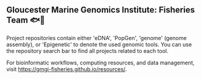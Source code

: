 ## Gloucester Marine Genomics Institute: Fisheries Team 🐟🧬

Project repositories contain either 'eDNA', 'PopGen', 'genome' (genome assembly), or 'Epigenetic' to denote the used genomic tools. You can use the repository search bar to find all projects related to each tool.

For bioinformatic workflows, computing resources, and data management, visit https://gmgi-fisheries.github.io/resources/. 

<!--

**Here are some ideas to get you started:**

🙋‍♀️ A short introduction - what is your organization all about?
🌈 Contribution guidelines - how can the community get involved?
👩‍💻 Useful resources - where can the community find your docs? Is there anything else the community should know?
🍿 Fun facts - what does your team eat for breakfast?
🧙 Remember, you can do mighty things with the power of [Markdown](https://docs.github.com/github/writing-on-github/getting-started-with-writing-and-formatting-on-github/basic-writing-and-formatting-syntax)
-->
